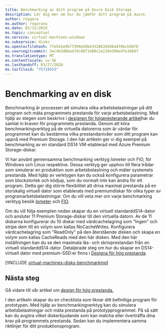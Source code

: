 ```yaml
---
title: Benchmarking av ditt program på Azure Disk Storage
description: Lär dig mer om hur du jämför ditt program på Azure.
author: roygara
ms.author: rogarana
ms.date: 01/11/2019
ms.topic: conceptual
ms.service: virtual-machines-windows
ms.subservice: disks
ms.openlocfilehash: 77e542e9bff399e58b433286385864478bcb5076
ms.sourcegitcommit: 2ec4b3d0bad7dc0071400c2a2264399e4fe34897
ms.translationtype: MT
ms.contentlocale: sv-SE
ms.lasthandoff: 03/27/2020
ms.locfileid: "75719553"
---
```

# <a name="benchmarking-a-disk"></a>Benchmarking av en disk

Benchmarking är processen att simulera olika arbetsbelastningar på ditt program och mäta programmets prestanda för varje arbetsbelastning. Med hjälp av stegen som beskrivs i [designen för högpresterande artikel](premium-storage-performance.md)har du samlat in kraven för programmets prestanda. Genom att köra benchmarkingverktyg på de virtuella datorerna som är värdar för programmet kan du bestämma vilka prestandanivåer som ditt program kan uppnå med Premium Storage. I den här artikeln ger vi dig exempel på benchmarking av en standard DS14 VM-etablerad med Azure Premium Storage-diskar.

Vi har använt gemensamma benchmarking verktyg Iometer och FIO, för Windows och Linux respektive. Dessa verktyg ger upphov till flera trådar som simulerar en produktion som arbetsbelastning och mäter systemets prestanda. Med hjälp av verktygen kan du också konfigurera parametrar som blockstorlek och ködjup, som du normalt inte kan ändra för ett program. Detta ger dig större flexibilitet att driva maximal prestanda på en storskalig virtuell dator som etablerats med premiumdiskar för olika typer av programarbetsbelastningar. Om du vill veta mer om varje benchmarking verktyg besök [Iometer](http://www.iometer.org/) och [FIO](http://freecode.com/projects/fio).

Om du vill följa exemplen nedan skapar du en virtuell standarddS14-dator och ansluter 11 Premium Storage-diskar till den virtuella datorn. Av de 11 diskarna konfigurerar du 10 diskar med värdcachelagring som "Ingen" och stripe dem till en volym som kallas NoCacheWrites. Konfigurera värdcachelagring som "ReadOnly" på den återstående disken och skapa en volym som kallas CacheReads med den här disken. Med den här inställningen kan du se den maximala läs- och skrivprestandan från en virtuell standarddS14-dator. Detaljerade steg om hur du skapar en DS14-virtuell dator med premium-SSD:er finns i [Designa för hög prestanda](premium-storage-performance.md).

[!INCLUDE [virtual-machines-disks-benchmarking](../../../includes/virtual-machines-managed-disks-benchmarking.md)]

## <a name="next-steps"></a>Nästa steg

Gå vidare till vår artikel om [design för hög prestanda.](premium-storage-performance.md)

I den artikeln skapar du en checklista som liknar ditt befintliga program för prototypen. Med hjälp av benchmarkingverktyg kan du simulera arbetsbelastningar och mäta prestanda på prototypprogrammet. På så sätt kan du avgöra vilket diskerbjudande som kan matcha eller överträffa dina krav på programmets prestanda. Sedan kan du implementera samma riktlinjer för ditt produktionsprogram.